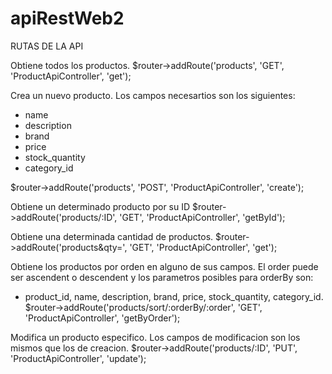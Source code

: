 # apiRestWeb2

RUTAS DE LA API

Obtiene todos los productos. 
$router->addRoute('products', 'GET', 'ProductApiController', 'get'); 


Crea un nuevo producto. Los campos necesartios son los siguientes: 
 - name
- description
- brand
- price
- stock_quantity
- category_id
  
$router->addRoute('products', 'POST', 'ProductApiController', 'create');

Obtiene un determinado producto por su ID
$router->addRoute('products/:ID', 'GET', 'ProductApiController', 'getById');

Obtiene una determinada cantidad de productos.
$router->addRoute('products&qty=', 'GET', 'ProductApiController', 'get');

Obtiene los productos por orden en alguno de sus campos. 
El order puede ser ascendent o descendent y los parametros posibles para orderBy son:
- product_id, name, description, brand, price, stock_quantity, category_id. 
$router->addRoute('products/sort/:orderBy/:order', 'GET', 'ProductApiController', 'getByOrder');

Modifica un producto especifico. Los campos de modificacion son los mismos que los de creacion. 
$router->addRoute('products/:ID', 'PUT', 'ProductApiController', 'update');
